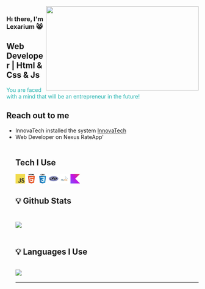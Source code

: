 <img src="https://media.giphy.com/media/L1R1tvI9svkIWwpVYr/giphy.gif" align="right" width="400" height="220">

### Hı there, I'm Lexarium :smile_cat:

## Web Developer | Html & Css & Js

<font color="#23ab42b">You are faced with a mind that will be an entrepreneur in the future! </font>

## Reach out to me

<ul>
<li>InnovaTech installed the system <a href="https://www.instagram.com/innovatech.ent/">InnovaTech</a>
<li>Web Developer on Nexus RateApp'



[youtube]:https://www.youtube.com/channel/UCqELiWvvnwxRjdaFW_FnTig
[instagram]:https://www.instagram.com/tuna.akgn/
[discord]:https://discord.gg/QUr9wBqg

<br/>
<br/>

## Tech I Use


<img src="https://raw.githubusercontent.com/github/explore/80688e429a7d4ef2fca1e82350fe8e3517d3494d/topics/javascript/javascript.png" width="25" height="25">
<img src="https://raw.githubusercontent.com/github/explore/80688e429a7d4ef2fca1e82350fe8e3517d3494d/topics/html/html.png" width="25" height="25">
<img src="https://raw.githubusercontent.com/github/explore/80688e429a7d4ef2fca1e82350fe8e3517d3494d/topics/css/css.png" width="25" height="25">
<img src="https://raw.githubusercontent.com/github/explore/80688e429a7d4ef2fca1e82350fe8e3517d3494d/topics/php/php.png" width="25" height="25">
<img src="https://raw.githubusercontent.com/github/explore/80688e429a7d4ef2fca1e82350fe8e3517d3494d/topics/mysql/mysql.png" width="25" height="25">
<img src="https://raw.githubusercontent.com/github/explore/80688e429a7d4ef2fca1e82350fe8e3517d3494d/topics/kotlin/kotlin.png" width="25" height="25">

<br>


## <summary>:bulb: Github Stats</summary> <br>
<img src="https://github-readme-stats.vercel.app/api?username=lexarium&theme=radical"> 
<br> <br>

## :bulb: Languages I Use 
<br>

<img src="https://github-readme-stats.vercel.app/api/top-langs/?username=lexarium&layout=compact&theme=radical">

--------------------------



